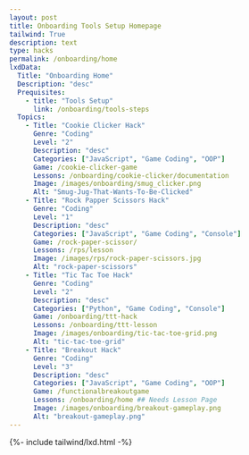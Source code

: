 ```yaml
---
layout: post
title: Onboarding Tools Setup Homepage
tailwind: True
description: text
type: hacks
permalink: /onboarding/home
lxdData:
  Title: "Onboarding Home"
  Description: "desc"
  Prequisites:
    - title: "Tools Setup"
      link: /onboarding/tools-steps
  Topics:
    - Title: "Cookie Clicker Hack"
      Genre: "Coding"
      Level: "2"
      Description: "desc"
      Categories: ["JavaScript", "Game Coding", "OOP"]
      Game: /cookie-clicker-game
      Lessons: /onboarding/cookie-clicker/documentation
      Image: /images/onboarding/smug_clicker.png
      Alt: "Smug-Jug-That-Wants-To-Be-Clicked"
    - Title: "Rock Papper Scissors Hack"
      Genre: "Coding"
      Level: "1"
      Description: "desc"
      Categories: ["JavaScript", "Game Coding", "Console"]
      Game: /rock-paper-scissor/
      Lessons: /rps/lesson
      Image: /images/rps/rock-paper-scissors.jpg
      Alt: "rock-paper-scissors"
    - Title: "Tic Tac Toe Hack"
      Genre: "Coding"
      Level: "2"
      Description: "desc"
      Categories: ["Python", "Game Coding", "Console"]
      Game: /onboarding/ttt-hack
      Lessons: /onboarding/ttt-lesson
      Image: /images/onboarding/tic-tac-toe-grid.png
      Alt: "tic-tac-toe-grid"
    - Title: "Breakout Hack"
      Genre: "Coding"
      Level: "3"
      Description: "desc"
      Categories: ["JavaScript", "Game Coding", "OOP"]
      Game: /functionalbreakoutgame
      Lessons: /onboarding/home ## Needs Lesson Page
      Image: /images/onboarding/breakout-gameplay.png
      Alt: "breakout-gameplay.png"
---
```

{%- include tailwind/lxd.html -%}

